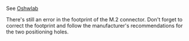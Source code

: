 See [Oshwlab](https://oshwlab.com/lordzurp/teenastro-redux)


There's still an error in the footprint of the M.2 connector. Don't forget to correct the footprint and follow the manufacturer's recommendations for the two positioning holes.